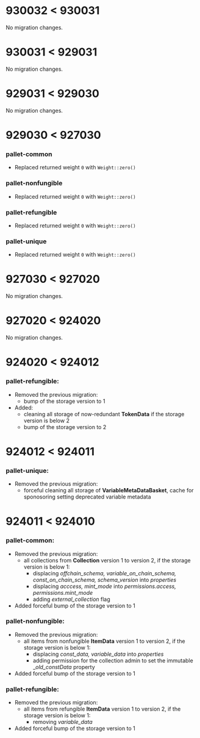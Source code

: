 # **930032 < 930031**

No migration changes.

# **930031 < 929031**

No migration changes.

# **929031 < 929030**

No migration changes.

# **929030 < 927030**

### **pallet-common**

* Replaced returned weight `0` with `Weight::zero()`

### **pallet-nonfungible**

* Replaced returned weight `0` with `Weight::zero()`

### **pallet-refungible**

* Replaced returned weight `0` with `Weight::zero()`

### **pallet-unique**

* Replaced returned weight `0` with `Weight::zero()`

# **927030 < 927020**

No migration changes.

# **927020 < 924020**

No migration changes.

# **924020 < 924012**

### **pallet-refungible**:

* Removed the previous migration:
    * bump of the storage version to 1
* Added:
    * cleaning all storage of now-redundant **TokenData** if the storage version is below 2
    * bump of the storage version to 2

# **924012 < 924011**

### **pallet-unique:**

* Removed the previous migration:
    * forceful cleaning all storage of **VariableMetaDataBasket**, cache for sponosoring setting deprecated variable metadata

# **924011 < 924010**

### **pallet-common:**

* Removed the previous migration:
    * all collections from **Collection** version 1 to version 2, if the storage version is below 1:
        * displacing _offchain_schema, variable_on_chain_schema, const_on_chain_schema, schema_version_ into _properties_
        * displacing _acccess, mint_mode_ into _permissions.access, permissions.mint_mode_
        * adding _external_collection_ flag
* Added forceful bump of the storage version to 1

### **pallet-nonfungible:**

* Removed the previous migration:
    * all items from nonfungible **ItemData** version 1 to version 2, if the storage version is below 1:
        * displacing _const_data, variable_data_ into _properties_
        * adding permission for the collection admin to set the immutable __old_constData_ property
* Added forceful bump of the storage version to 1

### **pallet-refungible:**

* Removed the previous migration:
    * all items from refungible **ItemData** version 1 to version 2, if the storage version is below 1:
        * removing _variable_data_
* Added forceful bump of the storage version to 1